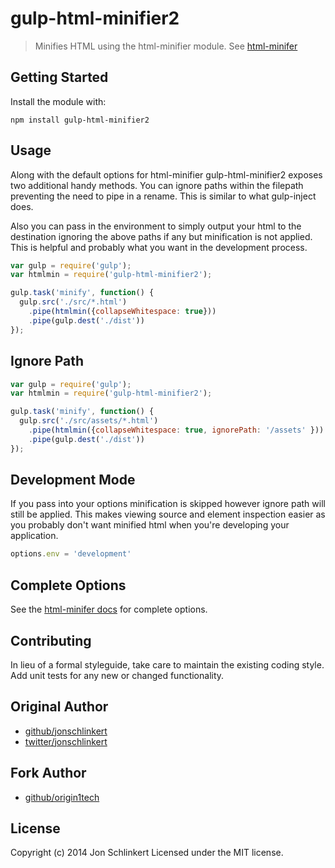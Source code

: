 # gulp-html-minifier2

> Minifies HTML using the html-minifier module. See [html-minifer](https://github.com/kangax/html-minifier)

## Getting Started
Install the module with:

````
npm install gulp-html-minifier2
`````

## Usage

Along with the default options for html-minifier gulp-html-minifier2 exposes two additional handy methods. You can ignore
paths within the filepath preventing the need to pipe in a rename. This is similar to what gulp-inject does.

Also you can pass in the environment to simply output your html to the destination ignoring the above paths if any but
minification is not applied. This is helpful and probably what you want in the development process.

```js
var gulp = require('gulp');
var htmlmin = require('gulp-html-minifier2');

gulp.task('minify', function() {
  gulp.src('./src/*.html')
    .pipe(htmlmin({collapseWhitespace: true}))
    .pipe(gulp.dest('./dist'))
});
````

## Ignore Path

```js
var gulp = require('gulp');
var htmlmin = require('gulp-html-minifier2');

gulp.task('minify', function() {
  gulp.src('./src/assets/*.html')
    .pipe(htmlmin({collapseWhitespace: true, ignorePath: '/assets' }))
    .pipe(gulp.dest('./dist'))
});
````

## Development Mode

If you pass into your options minification is skipped however ignore path will still be applied. This makes viewing
source and element inspection easier as you probably don't want minified html when you're developing your application.

````js
options.env = 'development'
````

## Complete Options

See the [html-minifer docs](https://github.com/kangax/html-minifier) for complete options.

## Contributing
In lieu of a formal styleguide, take care to maintain the existing coding style. Add unit tests for any new or changed functionality.

## Original Author

+ [github/jonschlinkert](https://github.com/jonschlinkert)
+ [twitter/jonschlinkert](http://twitter.com/jonschlinkert)

## Fork Author

+ [github/origin1tech](https://github.com/origin1tech)

## License
Copyright (c) 2014 Jon Schlinkert
Licensed under the MIT license.
